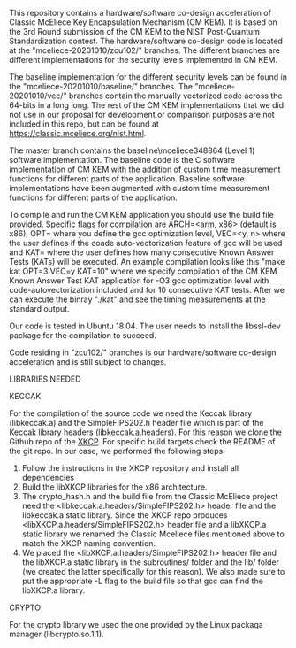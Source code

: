 This repository contains a hardware/software co-design acceleration of Classic McEliece Key Encapsulation Mechanism (CM KEM).
It is based on the 3rd Round submission of the CM KEM to the NIST Post-Quantum Standardization contest.
The hardware/software co-design code is located at the "mceliece-20201010/zcu102/" branches. The different branches are different implementations for the security levels implemented in CM KEM.

The baseline implementation for the different security levels can be found in the "mceliece-20201010/baseline/" branches. 
The "mceliece-20201010/vec/" branches contain the manually vectorized code across the 64-bits in a long long.
The rest of the CM KEM implementations that we did not use in our proposal for development or comparison purposes are not included in this repo, but can be found at https://classic.mceliece.org/nist.html.

The master branch contains the baseline\mceliece348864 (Level 1) software implementation. 
The baseline code is the C software implementation of CM KEM with the addition of custom time measurement functions for different parts of the application.
Baseline software implementations have been augmented with custom time measurement functions for different parts of the application.

To compile and run the CM KEM application you should use the build file provided.
Specific flags for compilation are ARCH=<arm, x86> (default is x86), OPT=<number> where you define the gcc optimization level, VEC=<y, n> where the user defines if the coade auto-vectorization feature of gcc will be used and KAT=<number> where the user defines how many consecutive Known Answer Tests (KATs) will be executed.
An example compilation looks like this "make kat OPT=3 VEC=y KAT=10" where we specify compilation of the CM KEM Known Answer Test KAT application for -O3 gcc optimization level with code-autovectorization included and for 10 consecutive KAT tests. 
After we can execute the binray "./kat" and see the timing measurements at the standard output.

Our code is tested in Ubuntu 18.04. The user needs to install the libssl-dev package for the compilation to succeed.

Code residing in "zcu102/" branches is our hardware/software co-design acceleration and is still subject to changes.

LIBRARIES NEEDED

KECCAK

For the compilation of the source code we need the Keccak library (libkeccak.a) and the SimpleFIPS202.h header file which is part of the Keccak library headers (libkeccak.a.headers).
For this reason we clone the Github repo of the [XKCP](https://github.com/XKCP/XKCP). For specific build targets check the README of the git repo. In our case, we performed the following steps
1. Follow the instructions in the XKCP repository and install all dependencies
2. Build the libXKCP libraries for the x86 architecture.
3. The crypto_hash.h and the build file from the Classic McEliece project need the <libkeccak.a.headers/SimpleFIPS202.h> header file and the libkeccak.a static library. Since the XKCP repo produces  <libXKCP.a.headers/SimpleFIPS202.h> header file and a libXKCP.a static library we renamed the Classic Mceliece files mentioned above to match the XKCP naming convention. 
4. We placed the <libXKCP.a.headers/SimpleFIPS202.h> header file and the libXKCP.a static library in the subroutines/ folder and the lib/ folder (we created the latter specifically for this reason). We also made sure to put the appropriate -L flag to the build file so that gcc can find the libXKCP.a library.

CRYPTO

For the crypto library we used the one provided by the Linux packaga manager (libcrypto.so.1.1).

